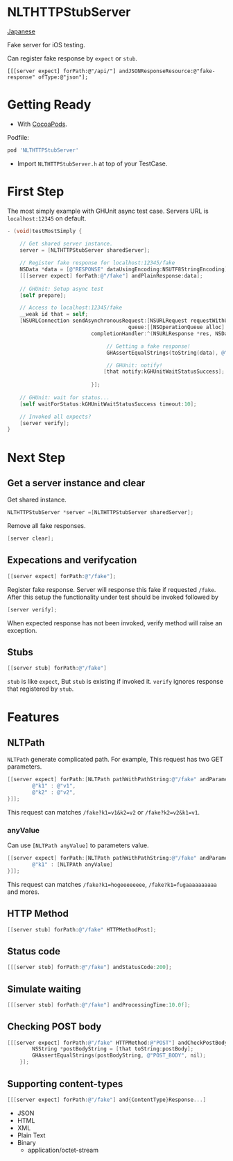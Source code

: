 # NLTHTTPStubServer

[Japanese](http://yaakaito.org/blog/2013/04/22/release-nlt-http-stub-server-0-4-0/)

Fake server for iOS testing.

Can register fake response by `expect` or `stub`.

```Objetive-C
[[[server expect] forPath:@"/api/"] andJSONResponseResource:@"fake-response" ofType:@"json"];
```

# Getting Ready

* With [CocoaPods](https://github.com/CocoaPods/).

Podfile:
```ruby
pod 'NLTHTTPStubServer'
```

* Import `NLTHTTPStubServer.h` at top of your TestCase.

# First Step

The most simply example with GHUnit async test case.
Servers URL is `localhost:12345` on default.

```objective-c
- (void)testMostSimply {
    
    // Get shared server instance.
    server = [NLTHTTPStubServer sharedServer];

    // Register fake response for localhost:12345/fake
    NSData *data = [@"RESPONSE" dataUsingEncoding:NSUTF8StringEncoding];
    [[[server expect] forPath:@"/fake"] andPlainResponse:data];
    
    // GHUnit: Setup async test
    [self prepare];

    // Access to localhost:12345/fake
    __weak id that = self;
    [NSURLConnection sendAsynchronousRequest:[NSURLRequest requestWithURL:[NSURL URLWithString:@"http://localhost:12345/fake"]]
                                       queue:[[NSOperationQueue alloc] init]
                           completionHandler:^(NSURLResponse *res, NSData *data, NSError *err) {

                                // Getting a fake response!
                                GHAssertEqualStrings(toString(data), @"RESPONSE", nil);

                                // GHUnit: notify!
                               [that notify:kGHUnitWaitStatusSuccess];
                           
                           }];
    
    // GHUnit: wait for status...
    [self waitForStatus:kGHUnitWaitStatusSuccess timeout:10];

    // Invoked all expects?
    [server verify];
}
```

# Next Step

## Get a server instance and clear

Get shared instance.

```objective-c
NLTHTTPStubServer *server =[NLTHTTPStubServer sharedServer];
```

Remove all fake responses.

```objective-c
[server clear];
```

## Expecations and verifycation

```objective-c
[[server expect] forPath:@"/fake"];
```

Register fake response. Server will response this fake if requested `/fake`.
After this setup the functionality under test should be invoked followed by

```objective-c
[server verify];
```

When expected response has not been invoked, verify method will raise an exception.

## Stubs

```objective-c
[[server stub] forPath:@"/fake"]
```

`stub` is like `expect`, But `stub` is existing if invoked it. 
`verify` ignores response that registered by `stub`.

# Features

## NLTPath

`NLTPath` generate complicated path.
For example, This request has two GET parameters.

```objective-c
[[server expect] forPath:[NLTPath pathWithPathString:@"/fake" andParameters:@{
        @"k1" : @"v1",
        @"k2" : @"v2",
}]];
```

This request can matches `/fake?k1=v1&k2=v2` or `/fake?k2=v2&k1=v1`.

### anyValue

Can use `[NLTPath anyValue]` to parameters value.

```objective-c
[[server expect] forPath:[NLTPath pathWithPathString:@"/fake" andParameters:@{
        @"k1" : [NLTPAth anyValue]
}]];
```

This request can matches `/fake?k1=hogeeeeeeee`, `/fake?k1=fugaaaaaaaaaa` and mores.


## HTTP Method

```objective-c
[[server stub] forPath:@"/fake" HTTPMethodPost];
```

## Status code

```objective-c
[[[server stub] forPath:@"/fake"] andStatusCode:200];
```

## Simulate waiting

```objective-c
[[[server stub] forPath:@"/fake"] andProcessingTime:10.0f];
```

## Checking POST body

```objective-c
[[[server expect] forPath:@"/fake" HTTPMethod:@"POST"] andCheckPostBody:^(NSData *postBody) {
        NSString *postBodyString = [that toString:postBody];
        GHAssertEqualStrings(postBodyString, @"POST_BODY", nil);
    }];
```

## Supporting content-types

```objective-c
[[[server expect] forPath:@"/fake"] and{ContentType}Response...]
```

* JSON
* HTML
* XML
* Plain Text
* Binary
  * application/octet-stream

